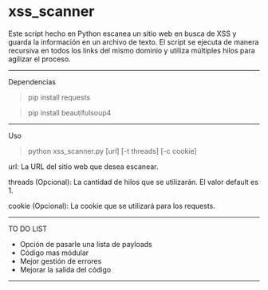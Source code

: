 # xss_scanner

Este script hecho en Python escanea un sitio web en busca de XSS y guarda la información en un archivo de texto. El script se ejecuta de manera recursiva en todos los links del mismo dominio y utiliza múltiples hilos para agilizar el proceso.

------------------------------------

Dependencias

> pip install requests

> pip install beautifulsoup4

------------------------------------

Uso

> python xss_scanner.py [url] [-t threads] [-c cookie]

url: La URL del sitio web que desea escanear.

threads (Opcional): La cantidad de hilos que se utilizarán. El valor default es 1.

cookie (Opcional): La cookie que se utilizará para los requests.



------------------------------------
TO DO LIST
* Opción de pasarle una lista de payloads
* Código mas módular
* Mejor gestión de errores
* Mejorar la salida del código
------------------------------------

